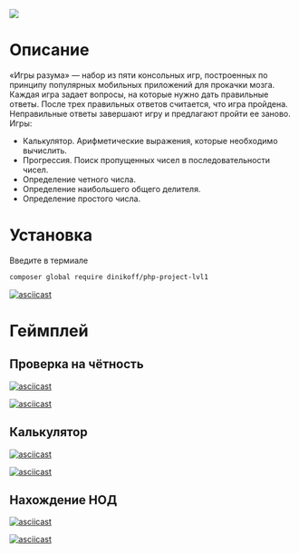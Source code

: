 <a href="https://codeclimate.com/github/codeclimate/codeclimate/maintainability"><img src="https://api.codeclimate.com/v1/badges/a99a88d28ad37a79dbf6/maintainability" /></a>

# Описание
«Игры разума» — набор из пяти консольных игр, построенных по принципу популярных мобильных приложений для прокачки мозга. Каждая игра задает вопросы, на которые нужно дать правильные ответы. После трех правильных ответов считается, что игра пройдена. Неправильные ответы завершают игру и предлагают пройти ее заново. Игры:

* Калькулятор. Арифметические выражения, которые необходимо вычислить.
* Прогрессия. Поиск пропущенных чисел в последовательности чисел.
* Определение четного числа.
* Определение наибольшего общего делителя.
* Определение простого числа.

# Установка

Введите в термиале
```bash
composer global require dinikoff/php-project-lvl1
```

[![asciicast](https://asciinema.org/a/Bx4NLRA5Q0aNZgqYWU99AbGtd.svg)](https://asciinema.org/a/Bx4NLRA5Q0aNZgqYWU99AbGtd)

# Геймплей

## Проверка на чётность
[![asciicast](https://asciinema.org/a/I1Ya2vbPfsjNUtiO1HjSWwydh.svg)](https://asciinema.org/a/I1Ya2vbPfsjNUtiO1HjSWwydh)

[![asciicast](https://asciinema.org/a/I1Ya2vbPfsjNUtiO1HjSWwydh.svg)](https://asciinema.org/a/I1Ya2vbPfsjNUtiO1HjSWwydh)
## Калькулятор

[![asciicast](https://asciinema.org/a/I1Ya2vbPfsjNUtiO1HjSWwydh.svg)](https://asciinema.org/a/I1Ya2vbPfsjNUtiO1HjSWwydh)

[![asciicast](https://asciinema.org/a/I1Ya2vbPfsjNUtiO1HjSWwydh.svg)](https://asciinema.org/a/I1Ya2vbPfsjNUtiO1HjSWwydh)

## Нахождение НОД

[![asciicast](https://asciinema.org/a/I1Ya2vbPfsjNUtiO1HjSWwydh.svg)](https://asciinema.org/a/I1Ya2vbPfsjNUtiO1HjSWwydh)

[![asciicast](https://asciinema.org/a/OdXnb1tCRVH6Jsp6A9rrPkWUd.svg)](https://asciinema.org/a/OdXnb1tCRVH6Jsp6A9rrPkWUd)

